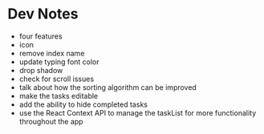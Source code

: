 # Dev Notes
- four features 
- icon
- remove index name 
- update typing font color
- drop shadow
- check for scroll issues 
- talk about how the sorting algorithm can be improved
- make the tasks editable 
- add the ability to hide completed tasks 
- use the React Context API to manage the taskList for more functionality throughout the app
